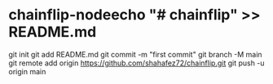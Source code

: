 # chainflip-nodeecho "# chainflip" >> README.md
git init
git add README.md
git commit -m "first commit"
git branch -M main
git remote add origin https://github.com/shahafez72/chainflip.git
git push -u origin main
